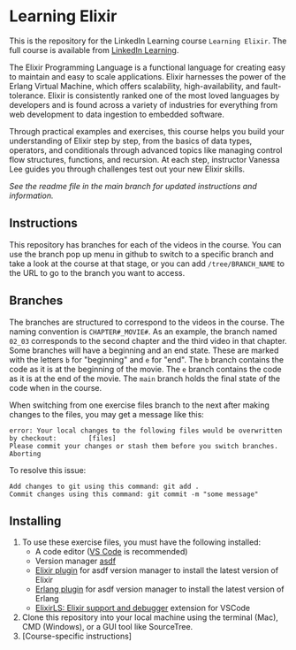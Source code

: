 # Learning Elixir
This is the repository for the LinkedIn Learning course `Learning Elixir`. The full course is available from [LinkedIn Learning][lil-course-url]. 

The Elixir Programming Language is a functional language for creating easy to maintain and easy to scale applications. Elixir harnesses the power of the Erlang Virtual Machine, which offers scalability, high-availability, and fault-tolerance. Elixir is consistently ranked one of the most loved languages by developers and is found across a variety of industries for everything from web development to data ingestion to embedded software. 

Through practical examples and exercises, this course helps you build your understanding of Elixir step by step, from the basics of data types, operators, and conditionals through advanced topics like managing control flow structures, functions, and recursion. At each step, instructor Vanessa Lee guides you through challenges test out your new Elixir skills.

_See the readme file in the main branch for updated instructions and information._
## Instructions
This repository has branches for each of the videos in the course. You can use the branch pop up menu in github to switch to a specific branch and take a look at the course at that stage, or you can add `/tree/BRANCH_NAME` to the URL to go to the branch you want to access.

## Branches
The branches are structured to correspond to the videos in the course. The naming convention is `CHAPTER#_MOVIE#`. As an example, the branch named `02_03` corresponds to the second chapter and the third video in that chapter. 
Some branches will have a beginning and an end state. These are marked with the letters `b` for "beginning" and `e` for "end". The `b` branch contains the code as it is at the beginning of the movie. The `e` branch contains the code as it is at the end of the movie. The `main` branch holds the final state of the code when in the course.

When switching from one exercise files branch to the next after making changes to the files, you may get a message like this:

    error: Your local changes to the following files would be overwritten by checkout:        [files]
    Please commit your changes or stash them before you switch branches.
    Aborting

To resolve this issue:
	
    Add changes to git using this command: git add .
	Commit changes using this command: git commit -m "some message"

## Installing
1. To use these exercise files, you must have the following installed:
    - A code editor ([VS Code](https://code.visualstudio.com/) is recommended)
	- Version manager [asdf](asdf-url) 
    - [Elixir plugin](https://github.com/asdf-vm/asdf-elixir) for asdf version manager to install the latest version of Elixir
    - [Erlang plugin](https://github.com/asdf-vm/asdf-erlang) for asdf version manager to install the latest version of Erlang
    - [ElixirLS: Elixir support and debugger](https://marketplace.visualstudio.com/items?itemName=JakeBecker.elixir-ls) extension for VSCode
2. Clone this repository into your local machine using the terminal (Mac), CMD (Windows), or a GUI tool like SourceTree.
3. [Course-specific instructions]


[0]: # (Replace these placeholder URLs with actual course URLs)

[lil-course-url]: https://www.linkedin.com/learning/
[lil-thumbnail-url]: http://

